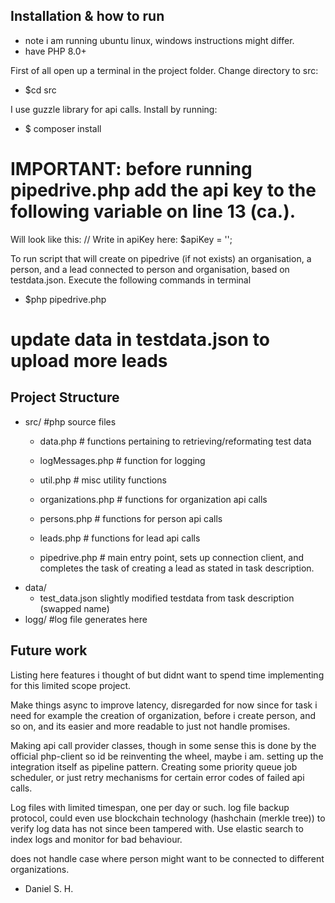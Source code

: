 ## Installation & how to run
- note i am running ubuntu linux, windows instructions might differ.
- have PHP 8.0+

First of all open up a terminal in the project folder.
Change directory to src:
-   $cd src

I use guzzle library for api calls.
Install by running: 
-   $ composer install 

# IMPORTANT: before running pipedrive.php add the api key to the following variable on line 13 (ca.).
Will look like this:
// Write in apiKey here:
$apiKey = ''; 

To run script that will create on pipedrive (if not exists) an organisation, a person, and a lead connected to person and organisation, based on testdata.json.
Execute the following commands in terminal
-   $php pipedrive.php

# update data in testdata.json to upload more leads

## Project Structure

- src/ #php source files
    -   data.php # functions pertaining to retrieving/reformating test data
    -   logMessages.php # function for logging
    -   util.php # misc utility functions
    -   organizations.php # functions for organization api calls
    -   persons.php # functions for person api calls
    -   leads.php # functions for lead api calls

    -   pipedrive.php # main entry point, sets up connection client, and completes the task of creating a lead as stated in task description.
- data/
    -   test_data.json slightly modified testdata from task description (swapped name)
- logg/ #log file generates here

## Future work
Listing here features i thought of but didnt want to spend time implementing for this limited scope project.

Make things async to improve latency, disregarded for now since for task i need for example the creation of organization, before i create person, and so on, and its easier and more readable to just not handle promises.

Making api call provider classes, though in some sense this is done by the official php-client so id be reinventing the wheel, maybe i am. setting up the integration itself as pipeline pattern. Creating some priority queue job scheduler, or just retry mechanisms for certain error codes of failed api calls.

Log files with limited timespan, one per day or such. log file backup protocol, could even use blockchain technology (hashchain (merkle tree)) to verify log data has not since been tampered with. Use elastic search to index logs and monitor for bad behaviour.

does not handle case where person might want to be connected to different organizations.

- Daniel S. H.